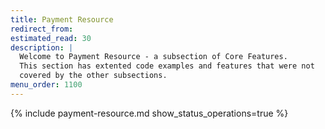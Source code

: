```yaml
---
title: Payment Resource
redirect_from:
estimated_read: 30
description: |
  Welcome to Payment Resource - a subsection of Core Features.
  This section has extented code examples and features that were not
  covered by the other subsections.
menu_order: 1100
---
```


{% include payment-resource.md show_status_operations=true %}